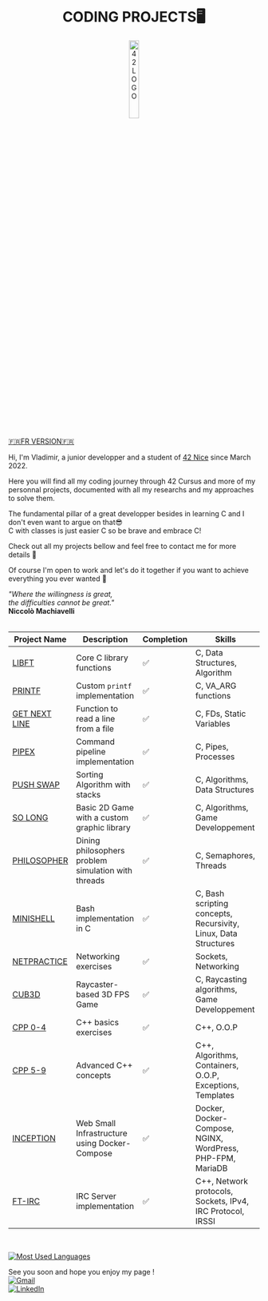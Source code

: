 <p>
  <h1 align="center">CODING PROJECTS🖥️</h1>
</p>
<p align="center">
  <img width="20%" alt="42LOGO" src="https://github.com/Vlad-PLK/Vlad-PLK/assets/61476758/649f8084-3f1d-421c-97ef-708453bd9b5d">
</p>

[🇫🇷FR VERSION🇫🇷](https://github.com/Vlad-PLK/Vlad-PLK/blob/main/README.fr.md)

Hi, I'm Vladimir, a junior developper and a student of [42 Nice](https://42nice.fr) since March 2022.

Here you will find all my coding journey through 42 Cursus and more of my personnal projects, documented with all my researchs and my approaches to solve them.

The fundamental pillar of a great developper besides in learning C and I don't even want to argue on that😎</br>
C with classes is just easier C so be brave and embrace C!</br>

Check out all my projects bellow and feel free to contact me for more details 🚀

Of course I'm open to work and let's do it together if you want to achieve everything you ever wanted 💪 </br>

  *"Where the willingness is great,</br>
  the difficulties cannot be great."*</br>
  **Niccolò Machiavelli**</br>
</br>

| Project Name | Description | Completion | Skills |
|---|---|---|---|
| [LIBFT](https://github.com/Vlad-PLK/LIBFT)  | Core C library functions | ✅ | C, Data Structures, Algorithm |
| [PRINTF](https://github.com/Vlad-PLK/PRINTF)  | Custom `printf` implementation | ✅ | C, VA_ARG functions |
| [GET NEXT LINE](https://github.com/Vlad-PLK/GET_NEXT_LINE)  | Function to read a line from a file | ✅ | C, FDs, Static Variables |
| [PIPEX](https://github.com/Vlad-PLK/PIPEX)  | Command pipeline implementation | ✅ | C, Pipes, Processes |
| [PUSH SWAP](https://github.com/Vlad-PLK/PUSH_SWAP)  | Sorting Algorithm with stacks | ✅ | C, Algorithms, Data Structures |
| [SO LONG](https://github.com/Vlad-PLK/SO_LONG)  | Basic 2D Game with a custom graphic library | ✅ | C, Algorithms, Game Developpement |
| [PHILOSOPHER](https://github.com/Vlad-PLK/PHILOSOPHER) | Dining philosophers problem simulation with threads | ✅ | C, Semaphores, Threads |
| [MINISHELL](https://github.com/Vlad-PLK/MINISHELL) | Bash implementation in C | ✅ | C, Bash scripting concepts, Recursivity, Linux, Data Structures |
| [NETPRACTICE](https://github.com/Vlad-PLK/NETPRACTICE) | Networking exercises | ✅ | Sockets, Networking |
| [CUB3D](https://github.com/Vlad-PLK/cub3d) | Raycaster-based 3D FPS Game | ✅ | C, Raycasting algorithms, Game Developpement |
| [CPP 0-4](https://github.com/Vlad-PLK/CPP0-4) | C++ basics exercises | ✅ | C++, O.O.P |
| [CPP 5-9](https://github.com/Vlad-PLK/INCEPTION)  | Advanced C++ concepts | ✅ | C++, Algorithms, Containers, O.O.P, Exceptions, Templates |
| [INCEPTION](https://github.com/Vlad-PLK/INCEPTION)  | Web Small Infrastructure using Docker-Compose | ✅ | Docker, Docker-Compose, NGINX, WordPress, PHP-FPM, MariaDB |
| [FT-IRC](https://github.com/Vlad-PLK/Internet-Relay-Chat) | IRC Server implementation | ✅ | C++, Network protocols, Sockets, IPv4, IRC Protocol, IRSSI |
</br>

[![Most Used Languages](https://github-readme-stats.vercel.app/api/top-langs/?username=Vlad-PLK&layout=donut)](https://github.com/anuraghazra/github-readme-stats)

See you soon and hope you enjoy my page !</br>
[![Gmail](https://img.shields.io/badge/Email-e74c3c?style=for-the-badge&logo=gmail&logoColor=ffffff)](mailto:leonpolo365@gmail.com)  
[![LinkedIn](https://img.shields.io/badge/Linkedin-0e76a8?style=for-the-badge&logo=linkedin&logoColor=ffffff)](https://www.linkedin.com/in/vladimir-polojienko-735563307)


<!---
Vlad-PLK/Vlad-PLK is a ✨ special ✨ repository because its `README.md` (this file) appears on your GitHub profile.
You can click the Preview link to take a look at your changes.
--->

